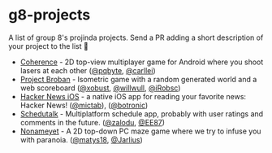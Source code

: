# g8-projects
A list of group 8's projinda projects. Send a PR adding a short description of your project to the list 🚀

- [Coherence](https://github.com/pqbyte/coherence) - 2D top-view multiplayer game for Android where you shoot lasers at each other ([@pqbyte](https://github.com/pqbyte), [@carllei](https://github.com/carllei))
- [Project Broban](https://github.com/xobust/Project-Broban) - Isometric game with a random generated world and a web scoreboard ([@xobust](https://github.com/xobust/), [@willwull](https://github.com/willwull/), [@iRobsc](https://github.com/iRobsc/))
- [Hacker News iOS](https://github.com/mictab/hacker-news-ios) - a native iOS app for reading your favorite news: Hacker News! ([@mictab](https://github.com/mictab)), ([@botronic](https://github.com/botronic))
- [Schedutalk](https://github.com/Zalodu/Schedutalk) - Multiplatform schedule app, probably with user ratings and comments in the future. ([@zalodu](https://github.com/Zalodu/), [@EE87](https://github.com/EE87/))
- [Nonameyet](https://github.com/matys18/Inda-project) - A 2D top-down PC maze game where we try to infuse you with paranoia. ([@matys18](https://github.com/matys18), [@Jarlius](https://github.com/Jarlius))
